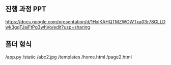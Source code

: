 ## 진행 과정 PPT 
https://docs.google.com/presentation/d/1HxlKAHQTMZWOWTxa03r78GLLDwk3gqTJajFtPg3whVo/edit?usp=sharing

## 폴더 형식
/app.py
/static
    /abc2.jpg
/templates
    /home.html
    /page2.html
